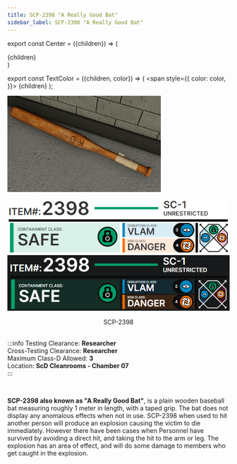 ```yaml
---
title: SCP-2398 "A Really Good Bat"
sidebar_label: SCP-2398 "A Really Good Bat"
---
```


export const Center = ({children}) => (
   <div
      style={{
         "textAlign": "center"
      }}>
      {children}
   </div>
)

export const TextColor = ({children, color}) => (
<span
style={{
      color: color,
    }}>
{children}
</span>
);

<div style={{textAlign: 'center'}}>

![image](../../images/SCP-2398.png)

![image](../../images/ACS/LightMode/SCP-2398LM.png#gh-light-mode-only)![image](../../images/ACS/DarkMode/SCP-2398DM.png#gh-dark-mode-only)

</div>
<Center>SCP-2398</Center>

<br />

:::info
Testing Clearance: <TextColor color="#735cff">**Researcher**</TextColor> <br />
Cross-Testing Clearance: <TextColor color="#735cff">**Researcher**</TextColor> <br />
Maximum Class-D Allowed: <TextColor color="#FF6A00">**3**</TextColor> <br />
Location: <TextColor color="#3161c1">**ScD Cleanrooms - Chamber 07**</TextColor> <br />
:::

<br/>

**SCP-2398 also known as "A Really Good Bat"**, is a plain wooden baseball bat measuring roughly 1 meter in length, with a taped grip. The bat does not display any anomalous effects when not in use. SCP-2398 when used to hit another person will produce an explosion causing the victim to die immediately. However there have been cases when Personnel have survived by avoiding a direct hit, and taking the hit to the arm or leg. The explosion has an area of effect, and will do some damage to members who get caught in the explosion.
